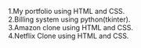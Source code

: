 1.My portfolio  using HTML and CSS.
 <br>
 2.Billing system using python(tkinter).
 <br>
 3.Amazon clone using HTML and CSS.
 <br>
 4.Netflix Clone using HTML and CSS.
 
